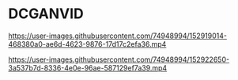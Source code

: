# DCGANVID



https://user-images.githubusercontent.com/74948994/152919014-468380a0-ae6d-4623-9876-17d17c2efa36.mp4



https://user-images.githubusercontent.com/74948994/152922650-3a537b7d-8336-4e0e-96ae-587129ef7a39.mp4

